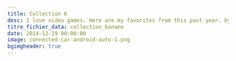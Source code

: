 ```yaml
---
title: Collection 6
desc: I love video games. Here are my favorites from this past year. by Kyle Russell – Writer at TechCrunch
titre_fichier_data: collection_banane
date: 2014-12-19 00:00:00
image: connected-car-android-auto-1.png
bgimgheader: true
---
```

